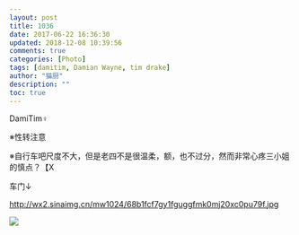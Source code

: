 ```yaml
---
layout: post
title: 1036
date: 2017-06-22 16:36:30
updated: 2018-12-08 10:39:56
comments: true
categories: [Photo]
tags: [damitim, Damian Wayne, tim drake]
author: "猫厨"
description: ""
toc: true
---
```


<p>DamiTim♀</p> 
<p>※性转注意</p> 
<p>※自行车吧尺度不大，但是老四不是很温柔，额，也不过分，然而非常心疼三小姐的慎点？【X</p> 
<p>车门↓</p> 
<p><a rel="nofollow" href="http://wx2.sinaimg.cn/mw1024/68b1fcf7gy1fguggfmk0mj20xc0pu79f.jpg" target="_blank"  >http://wx2.sinaimg.cn/mw1024/68b1fcf7gy1fguggfmk0mj20xc0pu79f.jpg</a><br /></p>

![](https://nos.netease.com/imglf1/img/cVZNdzJtQk9JV2NIWTlDL1YzWjVKSXMvNnBvRDBoWVd1aGxzbnlMRk1oQys1VENWM1BpYnBnPT0.png)